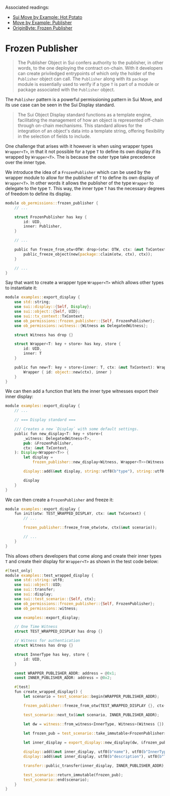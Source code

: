 Associated readings:
- [Sui Move by Example: Hot Potato](https://examples.sui.io/patterns/hot-potato.html)
- [Move by Example: Publisher](https://examples.sui.io/basics/publisher.html)
- [OriginByte: Frozen Publisher](https://github.com/Origin-Byte/nft-protocol/blob/main/contracts/permissions/sources/permissions/frozen_publisher.move)

# Frozen Publisher

> The Publisher Object in Sui confers authority to the publisher, in other words, to the one deploying the contract on-chain. With it developers can create priviledged entrypoints of which only the holder of the `Publisher` object can call. The `Publisher` along with its `package` module is essentially used to verify if a type `T` is part of a module or package associated with the `Publisher` object.

The `Publisher` pattern is a powerful permissioning pattern in Sui Move, and its use case can be seen in the Sui Display standard.

> The Sui Object Display standard functions as a template engine, facilitating the management of how an object is represented off-chain through on-chain mechanisms. This standard allows for the integration of an object's data into a template string, offering flexibility in the selection of fields to include.

One challenge that arises with it however is when using wrapper types `Wrapper<T>`, in that it not possible for a type `T` to define its own display if its wrapped by `Wrapper<T>`. The is because the outer type take precedence over the inner type.

We introduce the idea of a `FrozenPublisher` which can be used by the wrapper module to allow for the publisher of `T` to define its own display of `Wrapper<T>`. In other words it allows the publisher of the type `Wrapper` to delegate to the type `T`. This way, the inner type `T` has the necessary degrees of freedom to define its display.

```rust
module ob_permissions::frozen_publisher {
    // ...

    struct FrozenPublisher has key {
        id: UID,
        inner: Publisher,
    }

    // ...

    public fun freeze_from_otw<OTW: drop>(otw: OTW, ctx: &mut TxContext) {
        public_freeze_object(new(package::claim(otw, ctx), ctx));
    }

    // ...
}
```

Say that want to create a wrapper type `Wrapper<T>` which allows other types to instantiate it:

```rust
module examples::export_display {
    use std::string;
    use sui::display::{Self, Display};
    use sui::object::{Self, UID};
    use sui::tx_context::TxContext;
    use ob_permissions::frozen_publisher::{Self, FrozenPublisher};
    use ob_permissions::witness::{Witness as DelegatedWitness};

    struct Witness has drop {}

    struct Wrapper<T: key + store> has key, store {
        id: UID,
        inner: T
    }

    public fun new<T: key + store>(inner: T, ctx: &mut TxContext): Wrapper<T> {
        Wrapper { id: object::new(ctx), inner }
    }
}
```

We can then add a function that lets the inner type witnesses export their inner display:

```rust
module examples::export_display {
    // ...

    // === Display standard ===

    /// Creates a new `Display` with some default settings.
    public fun new_display<T: key + store>(
        _witness: DelegatedWitness<T>,
        pub: &FrozenPublisher,
        ctx: &mut TxContext,
    ): Display<Wrapper<T>> {
        let display =
            frozen_publisher::new_display<Witness, Wrapper<T>>(Witness {}, pub, ctx);

        display::add(&mut display, string::utf8(b"type"), string::utf8(b"Wrapper"));

        display
    }
}
```

We can then create a `FrozenPublisher` and freeze it:

```rust
module examples::export_display {
    fun init(otw: TEST_WRAPPED_DISPLAY, ctx: &mut TxContext) {
        // ...

        frozen_publisher::freeze_from_otw(otw, ctx(&mut scenario));

        // ...
    }
}
```

This allows others developers that come along and create their inner types `T` and create their display for `Wrapper<T>` as shown in the test code below:

```rust
#[test_only]
module examples::test_wrapped_display {
    use std::string::utf8;
    use sui::object::UID;
    use sui::transfer;
    use sui::display;
    use sui::test_scenario::{Self, ctx};
    use ob_permissions::frozen_publisher::{Self, FrozenPublisher};
    use ob_permissions::witness;

    use examples::export_display;

    // One Time Witness
    struct TEST_WRAPPED_DISPLAY has drop {}

    // Witness for authentication
    struct Witness has drop {}

    struct InnerType has key, store {
        id: UID,
    }

    const WRAPPER_PUBLISHER_ADDR: address = @0x1;
    const INNER_PUBLISHER_ADDR: address = @0x2;

    #[test]
    fun create_wrapped_display() {
        let scenario = test_scenario::begin(WRAPPER_PUBLISHER_ADDR);

        frozen_publisher::freeze_from_otw(TEST_WRAPPED_DISPLAY {}, ctx(&mut scenario));

        test_scenario::next_tx(&mut scenario, INNER_PUBLISHER_ADDR);

        let dw = witness::from_witness<InnerType, Witness>(Witness {});
        
        let frozen_pub = test_scenario::take_immutable<FrozenPublisher>(&scenario);

        let inner_display = export_display::new_display(dw, &frozen_pub, ctx(&mut scenario));

        display::add(&mut inner_display, utf8(b"name"), utf8(b"InnerType"));
        display::add(&mut inner_display, utf8(b"description"), utf8(b"This is the inner display for Wrapper<InnerType>"));

        transfer::public_transfer(inner_display, INNER_PUBLISHER_ADDR);

        test_scenario::return_immutable(frozen_pub);
        test_scenario::end(scenario);
    }
}
```



